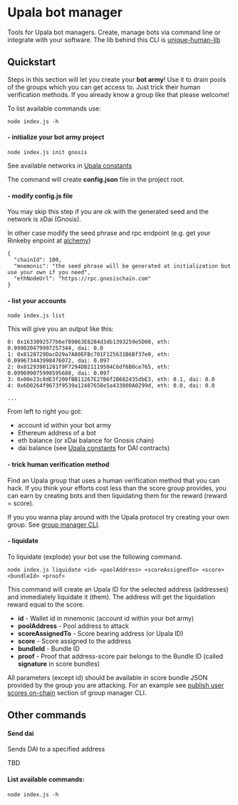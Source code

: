 # Upala bot manager

Tools for Upala bot managers. Create, manage bots via command line or integrate with your software. The lib behind this CLI is [unique-human-lib](https://github.com/upala-digital-identity/unique-human-lib)

## Quickstart

Steps in this section will let you create your **bot army**! Use it to drain pools of the groups which you can get access to. Just trick their human verification methods. If you already know a group like that please welcome!

To list available commands use:

    node index.js -h

#### - initialize your bot army project

    node index.js init gnosis

See available networks in [Upala constants](https://github.com/upala-digital-identity/constants)

The command will create **config.json** file in the project root.

#### - modify config.js file

You may skip this step if you are ok with the generated seed and the network is xDai (Gnosis).

In other case modify the seed phrase and rpc endpoint (e.g. get your Rinkeby enpoint at [alchemy](https://www.alchemy.com/?r=e68b2f77-7fc7-4ef7-8e9c-cdfea869b9b5))

    {
      "chainId": 100,
      "mnemonic": "the seed phrase will be generated at initialization but use your own if you need",
      "ethNodeUrl": "https://rpc.gnosischain.com"
    }


#### - list your accounts

    node index.js list

This will give you an output like this:

    0: 0x1633092577b6e789863E8284d3db1393259e5D08, eth: 0.999020479997257344, dai: 0.0
    1: 0x8128729DacD29a7A00EFBc701F125631B6Bf37e0, eth: 0.099673443998476072, dai: 0.097
    2: 0x81293901281f9F7294DB21119504C6df6B0ce765, eth: 0.099699075998595688, dai: 0.097
    3: 0x00e23c8dE3f200fBB11267E27B6f2B682435dbE3, eth: 0.1, dai: 0.0
    4: 0x6D0264f9673f9539a12487658e5a433800A0299d, eth: 0.0, dai: 0.0

    ...

From left to right you got: 

- account id within your bot army
- Ethereum address of a bot
- eth balance (or xDai balance for Gnosis chain)
- dai balance (see [Upala constants](https://github.com/upala-digital-identity/constants) for DAI contracts)

#### - trick human verification method

Find an Upala group that uses a human verification method that you can hack. If you think your efforts cost less than the score group provides, you can earn by creating bots and then liquidating them for the reward (reward = score).

If you you wanna play around with the Upala protocol try creating your own group. See [group manager CLI](https://github.com/upala-digital-identity/group-manager-cli).

#### - liquidate

To liquidate (explode) your bot use the following command.

    node index.js liquidate <id> <poolAddress> <scoreAssignedTo> <score> <bundleId> <proof>

This command will create an Upala ID for the selected address (addresses) and immediately liquidate it (them). The address will get the liquidation reward equal to the score.

- **id** - Wallet id in mnemonic (account id within your bot army)
- **poolAddress** - Pool address to attack
- **scoreAssignedTo** - Score bearing address (or Upala ID)
- **score** - Score assigned to the address
- **bundleId** - Bundle ID
- **proof** - Proof that address-score pair belongs to the Bundle ID (called **signature** in score bundles)

All parameters (except id) should be available in score bundle JSON provided by the group you are attacking. For an example see [publish user scores on-chain](https://github.com/upala-digital-identity/group-manager-cli#--publish-user-scores-on-chain) section of group manager CLI.

## Other commands

#### Send dai

Sends DAI to a specified address

TBD

#### List available commands:

    node index.js -h
